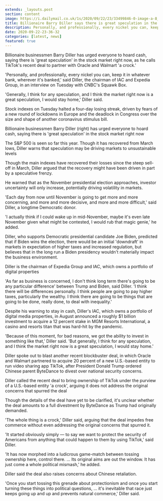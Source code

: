 ```yaml
---
extends: _layouts.post
section: content
image: https://i.dailymail.co.uk/1s/2020/09/22/23/33499846-0-image-a-8_1600813895204.jpg 
title: Billionaire Barry Diller says there is great speculation in the stock market 
description: Personally, and professionally, every nickel you can, keep it in whatever bank, wherever its banked, said Diller, the chairman of IAC and Expedia Group, in an interview on Tuesday. 
date: 2020-09-22-23-36-32 
categories: [latest, news] 
featured: true 
--- 
```

Billionaire businessmen Barry Diller has urged everyone to hoard cash, saying there is 'great speculation' in the stock market right now, as he calls TikTok's recent deal to partner with Oracle and Walmart 'a crock.'

'Personally, and professionally, every nickel you can, keep it in whatever bank, wherever it's banked,' said Diller, the chairman of IAC and Expedia Group, in an interview on Tuesday with CNBC's Squawk Box.

'Generally, I think for any speculation, and I think the market right now is a great speculation, I would stay home,' Diller said.

Stock indexes on Tuesday halted a four-day losing streak, driven by fears of a new round of lockdowns in Europe and the deadlock in Congress over the size and shape of another coronavirus stimulus bill.

Billionaire businessmen Barry Diller (right) has urged everyone to hoard cash, saying there is 'great speculation' in the stock market right now

The S&P 500 is seen so far this year. Though it has recovered from March lows, Diller warns that speculation may be driving markets to unsustainable levels

Though the main indexes have recovered their losses since the steep sell-off in March, Diller argued that the recovery might have been driven in part by a speculative frenzy.

He warned that as the November presidential election approaches, investor uncertainty will only increase, potentially driving volatility in markets.

'Each day from now until November is going to get more and more concerning, and more and more decisive, and more and more difficult,' said Diller, a longtime Democratic donor. 

'I actually think if I could wake up in mid-November, maybe it's even late November given what might be contested, I would rub that magic genie,' he added.

Diller, who supports Democratic presidential candidate Joe Biden, predicted that if Biden wins the election, there would be an initial 'downdraft' in markets in expectation of higher taxes and increased regulation, but believes that in the long run a Biden presidency wouldn't materially impact the business environment.

Diller is the chairman of Expedia Group and IAC, which owns a portfolio of digital properties

'As far as business is concerned, I don't think long term there's going to be any particular difference' between Trump and Biden, said Diller. 'I think there will be differences personally. I think people are going to pay higher taxes, particularly the wealthy. I think there are going to be things that are going to be done, really done, to deal with inequality.'

Despite his warning to stay in cash, Diller's IAC, which owns a portfolio of digital media properties, in August announced a roughly $1 billion investment to acquire a 12 percent stake in MGM Resorts International, a casino and resorts titan that was hard-hit by the pandemic. 

'Because of this moment, for bad reasons, we got the ability to invest in something like that,' Diller said. 'But generally, I think for any speculation, and I think the market right now is a great speculation, I would stay home.'

Diller spoke out to blast another recent blockbuster deal, in which Oracle and Walmart partnered to acquire 20 percent of a new U.S.-based entity to run video sharing app TikTok, after President Donald Trump ordered Chinese parent ByteDance to divest over national security concerns.

Diller called the recent deal to bring ownership of TikTok under the purview of a U.S.-based entity 'a crock', arguing it does not address the original concerns that spurred the deal

Though the details of the deal have yet to be clarified, it's unclear whether the deal amounts to a full divestment by ByteDance as Trump had originally demanded.

'The whole thing is a crock,' Diller said, arguing that the deal impedes free commerce without even addressing the original concerns that spurred it.

'It started obviously simply — to say we want to protect the security of Americans from anything that could happen to them by using TikTok,' said Diller. 

'It has now morphed into a ludicrous game-match between tossing ownership here, control there. … Its original aims are out the window. It has just come a whole political mismash,' he added.

Diller said the deal also raises concerns about Chinese retaliation. 

'Once you start tossing this grenade about protectionism and once you start turning these things into political questions, ... it's inevitable that race just keeps going up and up and prevents natural commerce,' Diller said. 

